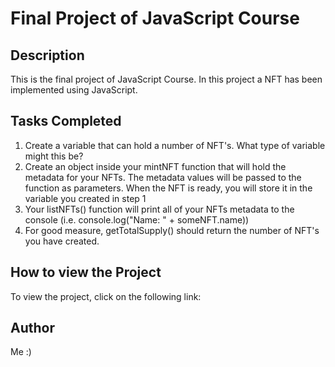 # Final Project of JavaScript Course

## Description
This is the final project of JavaScript Course. In this project a NFT has been implemented using JavaScript.

## Tasks Completed
1. Create a variable that can hold a number of NFT's. What type of variable might this be?
2. Create an object inside your mintNFT function that will hold the metadata for your NFTs. 
   The metadata values will be passed to the function as parameters. When the NFT is ready, 
   you will store it in the variable you created in step 1
3. Your listNFTs() function will print all of your NFTs metadata to the console (i.e. console.log("Name: " + someNFT.name))
4. For good measure, getTotalSupply() should return the number of NFT's you have created.

## How to view the Project
To view the project, click on the following link: 


## Author
Me :)
